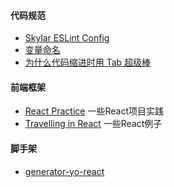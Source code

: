 #### 代码规范

* [Skylar ESLint Config](https://github.com/Roy9102/eslint-config-skylar)
* [变量命名](https://github.com/monkindey/awesome-name)
* [为什么代码缩进时用 Tab 超级棒](http://blog.jobbole.com/101839/)

#### 前端框架

* [React Practice](https://github.com/if12/react-better-practice) 一些React项目实践
* [Travelling in React](https://github.com/if12/react-travel) 一些React例子
#### 脚手架

* [generator-yo-react](https://github.com/if12/generator-yo-react)
